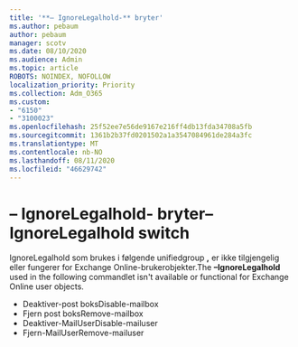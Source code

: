 ```yaml
---
title: '**– IgnoreLegalhold-** bryter'
ms.author: pebaum
author: pebaum
manager: scotv
ms.date: 08/10/2020
ms.audience: Admin
ms.topic: article
ROBOTS: NOINDEX, NOFOLLOW
localization_priority: Priority
ms.collection: Adm_O365
ms.custom:
- "6150"
- "3100023"
ms.openlocfilehash: 25f52ee7e56de9167e216ff4db13fda34708a5fb
ms.sourcegitcommit: 1361b2b37fd0201502a1a3547084961de284a3fc
ms.translationtype: MT
ms.contentlocale: nb-NO
ms.lasthandoff: 08/11/2020
ms.locfileid: "46629742"
---
```

# <a name="ignorelegalhold-switch"></a><span data-ttu-id="fd0b2-102">**– IgnoreLegalhold-** bryter</span><span class="sxs-lookup"><span data-stu-id="fd0b2-102">**–IgnoreLegalhold** switch</span></span>

<span data-ttu-id="fd0b2-103">IgnoreLegalhold som brukes i følgende unifiedgroup **,** er ikke tilgjengelig eller fungerer for Exchange Online-brukerobjekter.</span><span class="sxs-lookup"><span data-stu-id="fd0b2-103">The **–IgnoreLegalhold** used in the following commandlet isn't available or functional for Exchange Online user objects.</span></span>

- <span data-ttu-id="fd0b2-104">Deaktiver-post boks</span><span class="sxs-lookup"><span data-stu-id="fd0b2-104">Disable-mailbox</span></span>
- <span data-ttu-id="fd0b2-105">Fjern post boks</span><span class="sxs-lookup"><span data-stu-id="fd0b2-105">Remove-mailbox</span></span>
- <span data-ttu-id="fd0b2-106">Deaktiver-MailUser</span><span class="sxs-lookup"><span data-stu-id="fd0b2-106">Disable-mailuser</span></span>
- <span data-ttu-id="fd0b2-107">Fjern-MailUser</span><span class="sxs-lookup"><span data-stu-id="fd0b2-107">Remove-mailuser</span></span>